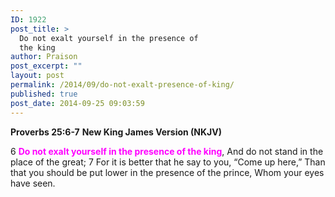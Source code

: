 ```yaml
---
ID: 1922
post_title: >
  Do not exalt yourself in the presence of
  the king
author: Praison
post_excerpt: ""
layout: post
permalink: /2014/09/do-not-exalt-presence-of-king/
published: true
post_date: 2014-09-25 09:03:59
---
```

<strong>Proverbs 25:6-7</strong>
<strong> New King James Version (NKJV)</strong>

6 <span style="color: #ff00ff;"><strong>Do not exalt yourself in the presence of the king</strong></span>,
And do not stand in the place of the great;
7 For it is better that he say to you,
“Come up here,”
Than that you should be put lower in the presence of the prince,
Whom your eyes have seen.